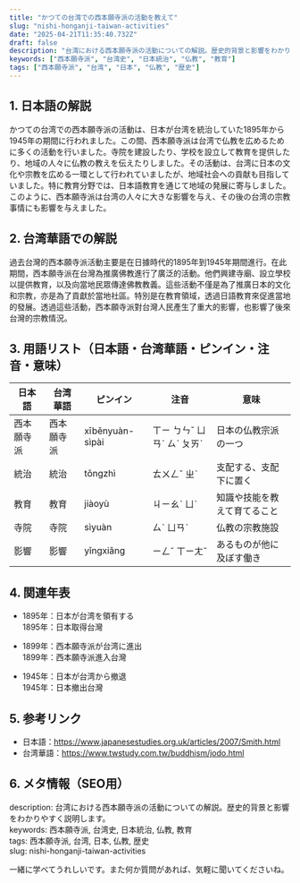 ```yaml
---
title: "かつての台湾での西本願寺派の活動を教えて"
slug: "nishi-honganji-taiwan-activities"
date: "2025-04-21T11:35:40.732Z"
draft: false
description: "台湾における西本願寺派の活動についての解説。歴史的背景と影響をわかりやすく説明します。"
keywords: ["西本願寺派", "台湾史", "日本統治", "仏教", "教育"]
tags: ["西本願寺派", "台湾", "日本", "仏教", "歴史"]
---
```


## 1. 日本語の解説  
かつての台湾での西本願寺派の活動は、日本が台湾を統治していた1895年から1945年の期間に行われました。この間、西本願寺派は台湾で仏教を広めるために多くの活動を行いました。寺院を建設したり、学校を設立して教育を提供したり、地域の人々に仏教の教えを伝えたりしました。その活動は、台湾に日本の文化や宗教を広める一環として行われていましたが、地域社会への貢献も目指していました。特に教育分野では、日本語教育を通じて地域の発展に寄与しました。このように、西本願寺派は台湾の人々に大きな影響を与え、その後の台湾の宗教事情にも影響を与えました。

## 2. 台湾華語での解説  
過去台灣的西本願寺派活動主要是在日據時代的1895年到1945年期間進行。在此期間，西本願寺派在台灣為推廣佛教進行了廣泛的活動。他們興建寺廟、設立學校以提供教育，以及向當地民眾傳達佛教教義。這些活動不僅是為了推廣日本的文化和宗教，亦是為了貢獻於當地社區。特別是在教育領域，透過日語教育來促進當地的發展。透過這些活動，西本願寺派對台灣人民產生了重大的影響，也影響了後來台灣的宗教情況。

## 3. 用語リスト（日本語・台湾華語・ピンイン・注音・意味）  

| 日本語     | 台湾華語       | ピンイン     | 注音      | 意味                     |
|------------|--------------|----------|---------|------------------------|
| 西本願寺派  | 西本願寺派    | xīběnyuàn-sìpài | ㄒㄧ ㄅㄣˇ ㄩㄢˋ ㄙˋ ㄆㄞˋ | 日本の仏教宗派の一つ        |
| 統治        | 統治         | tǒngzhì  | ㄊㄨㄥˇ ㄓˋ | 支配する、支配下に置く     |
| 教育        | 教育         | jiàoyù   | ㄐㄧㄠˋ ㄩˋ | 知識や技能を教えて育てること |
| 寺院        | 寺院         | sìyuàn   | ㄙˋ ㄩㄢˋ  | 仏教の宗教施設             |
| 影響        | 影響         | yǐngxiǎng | ㄧㄥˇ ㄒㄧㄤˇ | あるものが他に及ぼす働き  |

## 4. 関連年表  

- 1895年：日本が台湾を領有する  
  1895年：日本取得台灣

- 1899年：西本願寺派が台湾に進出  
  1899年：西本願寺派進入台灣

- 1945年：日本が台湾から撤退  
  1945年：日本撤出台灣

## 5. 参考リンク  

- 日本語：https://www.japanesestudies.org.uk/articles/2007/Smith.html
- 台湾華語：https://www.twstudy.com.tw/buddhism/jodo.html

## 6. メタ情報（SEO用）  
description: 台湾における西本願寺派の活動についての解説。歴史的背景と影響をわかりやすく説明します。  
keywords: 西本願寺派, 台湾史, 日本統治, 仏教, 教育  
tags: 西本願寺派, 台湾, 日本, 仏教, 歴史  
slug: nishi-honganji-taiwan-activities  

一緒に学べてうれしいです。また何か質問があれば、気軽に聞いてくださいね。